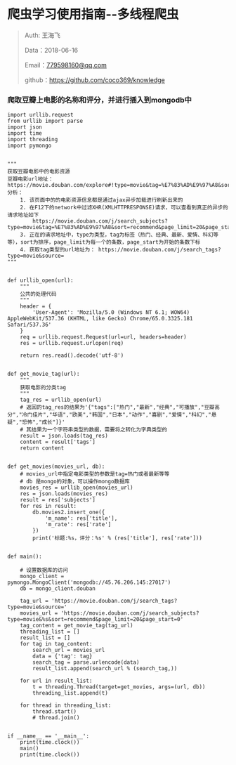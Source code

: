 
# 爬虫学习使用指南--多线程爬虫

>Auth: 王海飞
>
>Data：2018-06-16
>
>Email：779598160@qq.com
>
>github：https://github.com/coco369/knowledge 	
	


### 爬取豆瓣上电影的名称和评分，并进行插入到mongodb中
	
	import urllib.request
	from urllib import parse
	import json
	import time
	import threading
	import pymongo
	
	
	"""
	获取豆瓣电影中的电影资源
	豆瓣电影url地址：https://movie.douban.com/explore#!type=movie&tag=%E7%83%AD%E9%97%A8&sort=recommend&page_limit=20&page_start=0
	分析：
	    1. 该页面中的的电影资源信息都是通过ajax异步加载进行刷新出来的
	    2. 在F12下的network中过滤XHR(XMLHTTPRESPONSE)请求，可以查看到真正的异步的请求地址如下
	        https://movie.douban.com/j/search_subjects?type=movie&tag=%E7%83%AD%E9%97%A8&sort=recommend&page_limit=20&page_start=20
	    3. 正在的请求地址中，type为类型，tag为标签（热门、经典、最新、爱情、科幻等等），sort为排序，page_limit为每一个的条数，page_start为开始的条数下标
	    4. 获取tag类型的url地址为： https://movie.douban.com/j/search_tags?type=movie&source=
	"""
	
	
	def urllib_open(url):
	    """
	    公共的处理代码
	    """
	    header = {
	        'User-Agent': 'Mozilla/5.0 (Windows NT 6.1; WOW64) AppleWebKit/537.36 (KHTML, like Gecko) Chrome/65.0.3325.181 Safari/537.36'
	    }
	    req = urllib.request.Request(url=url, headers=header)
	    res = urllib.request.urlopen(req)
	
	    return res.read().decode('utf-8')
	
	
	def get_movie_tag(url):
	    """
	    获取电影的分类tag
	    """
	    tag_res = urllib_open(url)
	    # 返回的tag_res的结果为'{"tags":["热门","最新","经典","可播放","豆瓣高分","冷门佳片","华语","欧美","韩国","日本","动作","喜剧","爱情","科幻","悬疑","恐怖","成长"]}'
	    # 其结果为一个字符串类型的数据，需要将之转化为字典类型的
	    result = json.loads(tag_res)
	    content = result['tags']
	    return content
	
	
	def get_movies(movies_url, db):
	    # movies_url中指定电影类型的参数是tag=热门或者最新等等
	    # db 是mongo的对象，可以操作mongo数据库
	    movies_res = urllib_open(movies_url)
	    res = json.loads(movies_res)
	    result = res['subjects']
	    for res in result:
	        db.movies2.insert_one({
	            'm_name': res['title'],
	            'm_rate': res['rate']
	        })
	        print('标题:%s，评分：%s' % (res['title'], res['rate']))
	
	
	def main():
	
	    # 设置数据库的访问
	    mongo_client = pymongo.MongoClient('mongodb://45.76.206.145:27017')
	    db = mongo_client.douban
	
	    tag_url = 'https://movie.douban.com/j/search_tags?type=movie&source='
	    movies_url = 'https://movie.douban.com/j/search_subjects?type=movie&%s&sort=recommend&page_limit=20&page_start=0'
	    tag_content = get_movie_tag(tag_url)
	    threading_list = []
	    result_list = []
	    for tag in tag_content:
	        search_url = movies_url
	        data = {'tag': tag}
	        search_tag = parse.urlencode(data)
	        result_list.append(search_url % (search_tag,))
	
	    for url in result_list:
	        t = threading.Thread(target=get_movies, args=(url, db))
	        threading_list.append(t)
	
	    for thread in threading_list:
	        thread.start()
	        # thread.join()
	
	
	if __name__ == '__main__':
	    print(time.clock())
	    main()
	    print(time.clock())
	    